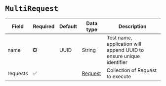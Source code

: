 # `MultiRequest`

| Field    | Required | Default | Data type               | Description                                                         |
|----------|----------|---------|-------------------------|---------------------------------------------------------------------|
| name     | ❎        | UUID    | String                  | Test name, application will append UUID to ensure unique identifier |
| requests | ✅        |         | [Request](./request.md) | Collection of Request to execute                                    |
